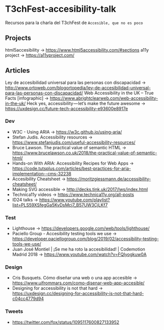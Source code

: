 # T3chFest-accesibility-talk
Recursos para la charla del T3chFest de `Accesible, que no es poco`

## Projects
html5accesibility -> https://www.html5accessibility.com/#sections
a11y project -> https://a11yproject.com/

## Articles

Ley de accesibilidad universal para las personas con discapacidad -> http://www.ortoweb.com/blogortopedia/ley-de-accesibilidad-universal-para-las-personas-con-discapacidad/
Web Accessibility in the UK – True Facts [infographic] -> https://www.abrightclearweb.com/web-accessibility-in-the-uk/
Heck yes, accessibility — let’s make the future awesome -> https://uxdesign.cc/future-tech-accessibility-e93600e8917e

### Dev
- W3C - Using ARIA -> https://w3c.github.io/using-aria/
- Stefan Judis. Accessibility resources -> https://www.stefanjudis.com/useful-accessibility-resources/
- Bruce Lawson. The practical value of semantic HTML -> https://www.brucelawson.co.uk/2018/the-practical-value-of-semantic-html/
- Hands-on With ARIA: Accessibility Recipes for Web Apps -> https://code.tutsplus.com/articles/best-practices-for-aria-implementation--cms-32238
- Accesibility Cheatsheet -> https://moritzgiessmann.de/accessibility-cheatsheet/
- Making SVG accessible -> http://decks.tink.uk/2017/lws/index.html
- Technica11y videos -> https://www.technica11y.org/all-posts
- ID24 talks -> https://www.youtube.com/playlist?list=PLS59XSfegGa5KvDsMcj7_B57UW3CjLKf7

### Test
- Lighthouse -> https://developers.google.com/web/tools/lighthouse/
- Paciello Group - Accesibility testing tools we use -> https://developer.paciellogroup.com/blog/2019/02/accessibility-testing-tools-we-use/
- Juan José Montiel | ¡Se me ha roto la accesibilidad! | Codemotion Madrid 2018 -> https://www.youtube.com/watch?v=FQIyogkuw0A

### Design
- Cris Busquets. Cómo diseñar una web o una app accesible -> https://www.uifrommars.com/como-disenar-web-app-accesible/
- Designing for accessibility is not that hard -> https://uxdesign.cc/designing-for-accessibility-is-not-that-hard-c04cc4779d94

### Tweets
 - https://twitter.com/fox/status/1095117600827133952
